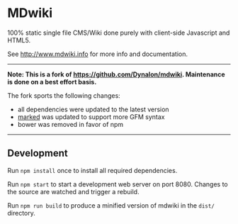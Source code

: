 # MDwiki

100% static single file CMS/Wiki done purely with client-side Javascript and HTML5.

See http://www.mdwiki.info for more info and documentation.

----

**Note: This is a fork of <https://github.com/Dynalon/mdwiki>. Maintenance is done on a best effort basis.**

The fork sports the following changes:

- all dependencies were updated to the latest version
- [marked](https://www.npmjs.com/package/marked) was updated to support more GFM syntax
- bower was removed in favor of npm

----

## Development

Run `npm install` once to install all required dependencies.

Run `npm start` to start a development web server on port 8080. Changes to the source are watched and trigger a rebuild.

Run `npm run build` to produce a minified version of mdwiki in the `dist/` directory.

